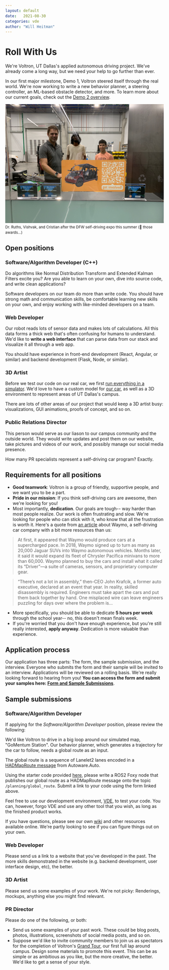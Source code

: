 ```yaml
---
layout: default
date:   2021-08-30
categories: vde
author: "Will Heitman"
---
```

# Roll With Us
We're Voltron, UT Dallas's applied autonomous driving project. We've already come a long way, but we need your help to go further than ever.

In our first major milestone, Demo 1, Voltron steered itself through the real world. We're now working to write a new behavior planner, a steering controller, an ML-based obstacle detector, and more. To learn more about our current goals, check out the [Demo 2 overview](/d2-overview).

![Dr. Ruths, Vishvak, and Cristian after the DFW self-driving expo this summer (👀 those awards...)](assets/res/join-dfw_expo.png)
<small>Dr. Ruths, Vishvak, and Cristian after the DFW self-driving expo this summer (👀 those awards...)</small>
## Open positions

### Software/Algorithm Developer (C++)
Do algorithms like Normal Distribution Transform and Extended Kalman Filters excite you? Are you able to learn on your own, dive into source code, and write clean applications?

Software developers on our team do more than write code. You should have strong math and communication skills, be comfortable learning new skills on your own, and enjoy working with like-minded developers on a team.

### Web Developer
Our robot reads lots of sensor data and makes lots of calculations. All this data forms a thick web that's often confusing for humans to understand. We'd like to **write a web interface** that can parse data from our stack and visualize it all through a web app.

You should have experience in front-end development (React, Angular, or similar) and backend development (Flask, Node, or similar).

### 3D Artist
Before we test our code on our real car, we first [run everything in a simulator](/simulation/2021/08/03/Simulated-driving.html). We'd love to have a custom model for [our car](https://gem.polaris.com/en-us/e6/build-color/?selectedmodel=passengerlsv&colorid=617275), as well as a 3D environment to represent areas of UT Dallas's campus. 

There are lots of other areas of our project that would keep a 3D artist busy: visualizations, GUI animations, proofs of concept, and so on.

### Public Relations Director
This person would serve as our liason to our campus community and the outside world. They would write updates and post them on our website, take pictures and videos of our work, and possibly manage our social media presence.

How many PR specialists represent a self-driving car program? Exactly.

## Requirements for all positions
- **Good teamwork**: Voltron is a group of friendly, supportive people, and we want you to be a part.
- **Pride in our mission**: If you think self-driving cars are awesome, then we're looking for you!
- Most importantly, **dedication**. Our goals are tough-- way harder than most people realize. Our work is often frustrating and slow. We're looking for people who can stick with it, who know that all the frustration is worth it. Here's a quote from [an article](https://www.bloomberg.com/news/articles/2021-08-17/waymo-s-self-driving-cars-are-99-of-the-way-there-the-last-1-is-the-hardest) about Waymo, a self-driving car company with a bit more resources than us:


> At first, it appeared that Waymo would produce cars at a supercharged pace. In 2018, Waymo signed up to turn as many as 20,000 Jaguar SUVs into Waymo autonomous vehicles. Months later, it said it would expand its fleet of Chrysler Pacifica minivans to more than 60,000. Waymo planned to buy the cars and install what it called its “Driver”—a suite of cameras, sensors, and proprietary computer gear.

> “There’s not a lot in assembly,” then-CEO John Krafcik, a former auto executive, declared at an event that year.
In reality, skilled disassembly is required. Engineers must take apart the cars and put them back together by hand. One misplaced wire can leave engineers puzzling for days over where the problem is...

- More specifically, you should be able to dedicate **5 hours per week** through the school year-- no, this doesn't mean finals week.
- If you're worried that you don't have enough experience, but you're still really interested, **apply anyway**. Dedication is more valuable than experience.

## Application process
Our application has three parts: The form, the sample submission, and the interview. Everyone who submits the form and their sample will be invited to an interview. Applications will be reviewed on a rolling basis. We're really looking forward to hearing from you! **You can access the form and submit your samples here: [Form and Sample Submissions](https://forms.office.com/Pages/ResponsePage.aspx?id=HR0ojU2c90uxbgMtFd6fbIFd-Rv8Ml9PhLjL-3yimtVUNkxZUzZDNjFBRTFYTkNaOFpKWkhLM0c5OS4u)**.

## Sample submissions
### Software/Algorithm Developer
If applying for the *Software/Algorithm Developer* position, please review the following:

We'd like Voltron to drive in a big loop around our simulated map, "GoMentum Station". Our behavior planner, which generates a trajectory for the car to follow, needs a global route as an input.

The global route is a sequence of Lanelet2 lanes encoded in a [HADMapRoute message](https://gitlab.com/autowarefoundation/autoware.auto/autoware_auto_msgs/-/blob/master/autoware_auto_msgs/msg/HADMapRoute.idl) from Autoware.Auto.

Using the starter code provided [here](), please write a ROS2 Foxy node that publishes our global route as a HADMapRoute message onto the topic `/planning/global_route`. Submit a link to your code using the form linked above.

Feel free to use our development environment, [VDE](https://github.com/Voltron-UTD/vde), to test your code. You can, however, forgo VDE and use any other tool that you wish, as long as the finished product works.

If you have questions, please see our own [wiki](https://github.com/Voltron-UTD/meta/wiki) and other resources available online. We're partly looking to see if you can figure things out on your own.

### Web Developer
Please send us a link to a website that you've developed in the past. The more skills demonstrated in the website (e.g. backend development, user interface design, etc), the better.


### 3D Artist
Please send us some examples of your work. We're not picky: Renderings, mockups, anything else you might find relevant.

### PR Director
Please do one of the following, or both:
- Send us some examples of your past work. These could be blog posts, photos, illustrations, screenshots of social media posts, and so on.
- Suppose we'd like to invite community members to join us as spectators for the completion of Voltron's [Grand Tour](/d2-overview), our first full lap around campus. Design some materials to promote this event. This can be as simple or as ambitious as you like, but the more creative, the better. We'd like to get a sense of your style.
